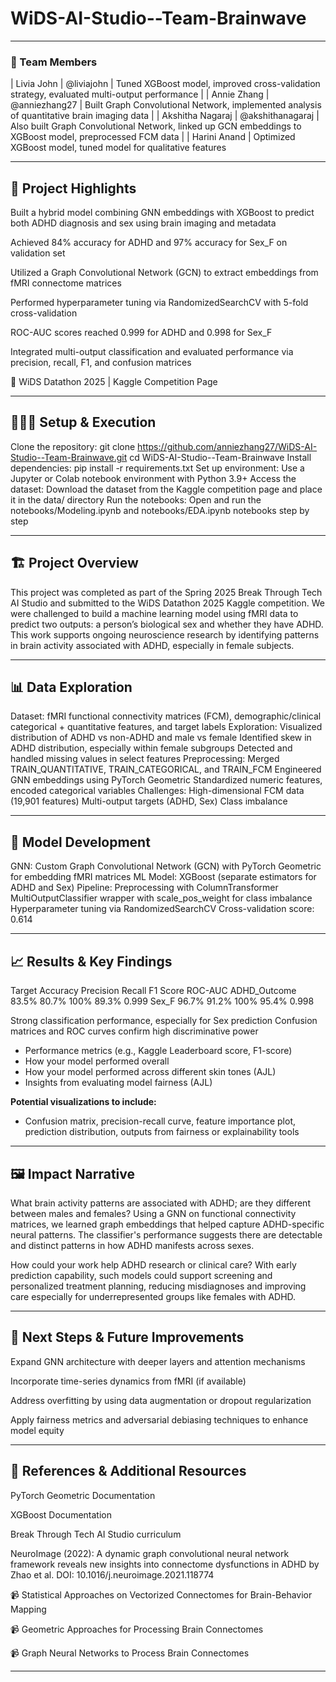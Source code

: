 # WiDS-AI-Studio--Team-Brainwave

---

### **👥 Team Members**

| Livia John | @liviajohn | Tuned XGBoost model, improved cross-validation strategy, evaluated multi-output performance |
| Annie Zhang | @anniezhang27 | Built Graph Convolutional Network, implemented analysis of quantitative brain imaging data |
| Akshitha Nagaraj | @akshithanagaraj | Also built Graph Convolutional Network, linked up GCN embeddings to XGBoost model, preprocessed FCM data |
| Harini Anand | Optimized XGBoost model, tuned model for qualitative features

---

## **🎯 Project Highlights**

Built a hybrid model combining GNN embeddings with XGBoost to predict both ADHD diagnosis and sex using brain imaging and metadata


Achieved 84% accuracy for ADHD and 97% accuracy for Sex_F on validation set


Utilized a Graph Convolutional Network (GCN) to extract embeddings from fMRI connectome matrices


Performed hyperparameter tuning via RandomizedSearchCV with 5-fold cross-validation


ROC-AUC scores reached 0.999 for ADHD and 0.998 for Sex_F


Integrated multi-output classification and evaluated performance via precision, recall, F1, and confusion matrices


🔗 WiDS Datathon 2025 | Kaggle Competition Page


---

## **👩🏽‍💻 Setup & Execution**

Clone the repository:
git clone https://github.com/anniezhang27/WiDS-AI-Studio--Team-Brainwave.git
cd WiDS-AI-Studio--Team-Brainwave
Install dependencies:
pip install -r requirements.txt
Set up environment: Use a Jupyter or Colab notebook environment with Python 3.9+
Access the dataset: Download the dataset from the Kaggle competition page and place it in the data/ directory
Run the notebooks: Open and run the notebooks/Modeling.ipynb and notebooks/EDA.ipynb notebooks step by step



---

## **🏗️ Project Overview**

This project was completed as part of the Spring 2025 Break Through Tech AI Studio and submitted to the WiDS Datathon 2025 Kaggle competition.
We were challenged to build a machine learning model using fMRI data to predict two outputs: a person’s biological sex and whether they have ADHD. This work supports ongoing neuroscience research by identifying patterns in brain activity associated with ADHD, especially in female subjects.


---

## **📊 Data Exploration**

Dataset:  fMRI functional connectivity matrices (FCM), demographic/clinical categorical + quantitative features, and target labels
Exploration:
Visualized distribution of ADHD vs non-ADHD and male vs female
Identified skew in ADHD distribution, especially within female subgroups
Detected and handled missing values in select features
Preprocessing:
Merged TRAIN_QUANTITATIVE, TRAIN_CATEGORICAL, and TRAIN_FCM
Engineered GNN embeddings using PyTorch Geometric
Standardized numeric features, encoded categorical variables
Challenges:
High-dimensional FCM data (19,901 features)
Multi-output targets (ADHD, Sex)
Class imbalance

---

## **🧠 Model Development**
GNN: Custom Graph Convolutional Network (GCN) with PyTorch Geometric for embedding fMRI matrices
ML Model: XGBoost (separate estimators for ADHD and Sex)
Pipeline:
Preprocessing with ColumnTransformer
MultiOutputClassifier wrapper with scale_pos_weight for class imbalance
Hyperparameter tuning via RandomizedSearchCV
Cross-validation score: 0.614

---

## **📈 Results & Key Findings**
Target
Accuracy
Precision
Recall
F1 Score
ROC-AUC
ADHD_Outcome
83.5%
80.7%
100%
89.3%
0.999
Sex_F
96.7%
91.2%
100%
95.4%
0.998

Strong classification performance, especially for Sex prediction
Confusion matrices and ROC curves confirm high discriminative power


* Performance metrics (e.g., Kaggle Leaderboard score, F1-score)
* How your model performed overall
* How your model performed across different skin tones (AJL)
* Insights from evaluating model fairness (AJL)

**Potential visualizations to include:**

* Confusion matrix, precision-recall curve, feature importance plot, prediction distribution, outputs from fairness or explainability tools

---

## **🖼️ Impact Narrative**

What brain activity patterns are associated with ADHD; are they different between males and females?
 Using a GNN on functional connectivity matrices, we learned graph embeddings that helped capture ADHD-specific neural patterns. The classifier's performance suggests there are detectable and distinct patterns in how ADHD manifests across sexes.


How could your work help ADHD research or clinical care?
 With early prediction capability, such models could support screening and personalized treatment planning, reducing misdiagnoses and improving care especially for underrepresented groups like females with ADHD.

---

## **🚀 Next Steps & Future Improvements**

Expand GNN architecture with deeper layers and attention mechanisms


Incorporate time-series dynamics from fMRI (if available)


Address overfitting by using data augmentation or dropout regularization


Apply fairness metrics and adversarial debiasing techniques to enhance model equity


---

## **📄 References & Additional Resources**

PyTorch Geometric Documentation


XGBoost Documentation


Break Through Tech AI Studio curriculum


NeuroImage (2022): A dynamic graph convolutional neural network framework reveals new insights into connectome dysfunctions in ADHD by Zhao et al.
 DOI: 10.1016/j.neuroimage.2021.118774


📹 Statistical Approaches on Vectorized Connectomes for Brain-Behavior Mapping


📹 Geometric Approaches for Processing Brain Connectomes


📹 Graph Neural Networks to Process Brain Connectomes




---

